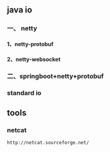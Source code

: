 ## java io

### 一、 netty 

#### 1、netty-protobuf

#### 2、netty-websocket

### 二、springboot+netty+protobuf

### standard io




## tools

### netcat 
    http://netcat.sourceforge.net/

